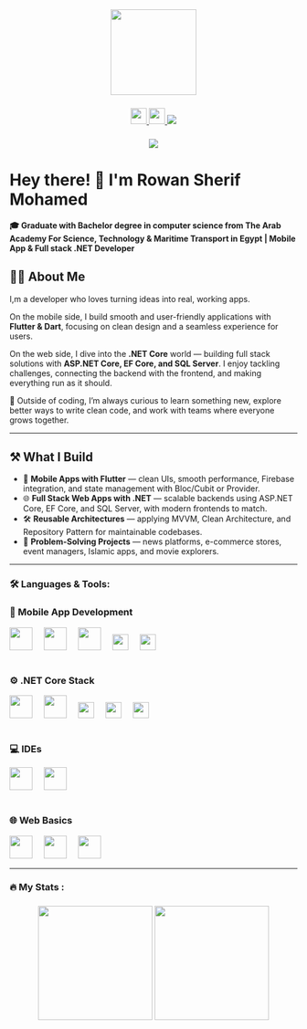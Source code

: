 <div align="center">
  <img height="150" src="https://media2.giphy.com/media/v1.Y2lkPTc5MGI3NjExNTVkb3YweWdvcXlobno1bW5haTM1azdiY3JyaXRpejg1ajAwazk0ZSZlcD12MV9pbnRlcm5hbF9naWZfYnlfaWQmY3Q9Zw/OLPQ6z2hlHmwFc4Hso/giphy.gif" height = "150"/>
</div>

###

<div align="center">

  <!-- LinkedIn -->
  <a href="www.linkedin.com/in/rowan-sherif-a22616264" target="_blank">
    <img src="https://img.shields.io/badge/-LinkedIn-0077B5?style=for-the-badge&logo=linkedin&logoColor=white" height="28"/>
  </a>

  <!-- Gmail -->
  <a href="mailto:rowan.sherif.mohamed@gmail.com" target="_blank" >
    <img src="https://img.shields.io/badge/-Gmail-D14836?style=for-the-badge&logo=gmail&logoColor=white" height="28"/>
  </a>

  <!-- WhatsApp -->
  <a href="https://wa.me/201275794886" target="_blank">
    <img src="https://img.shields.io/badge/-WhatsApp-25D366?style=for-the-badge&logo=whatsapp&logoColor=white" />
  </a>

</div>


###

<div align="center">
  <img src="https://visitor-badge.laobi.icu/badge?page_id=Rowan-Sherif-Mohamed.Rowan-Sherif-Mohamed" />
</div>


###
<h1 align = "left"> Hey there! 👋 I'm Rowan Sherif Mohamed</h1>

<p>
  <strong>
🎓 Graduate with Bachelor degree in computer science from The Arab Academy For Science, Technology & Maritime Transport in Egypt | Mobile App & Full stack .NET Developer
  </strong>
</p>

###

<section id="about">
  <h2>👩‍💻 About Me</h2>
  <p>
    I,m a developer who loves 
    turning ideas into real, working apps.  
  </p>
  <p>
    On the mobile side, I build smooth and user-friendly applications with 
    <strong>Flutter & Dart</strong>, focusing on clean design and a seamless 
    experience for users.  
  </p>
  <p>
    On the web side, I dive into the <strong>.NET Core</strong> world — 
    building full stack solutions with <strong>ASP.NET Core, EF Core, and SQL Server</strong>.  
    I enjoy tackling challenges, connecting the backend with the frontend, and 
    making everything run as it should.  
  </p>
  <p>
    🚀 Outside of coding, I’m always curious to learn something new, 
    explore better ways to write clean code, and work with teams where 
    everyone grows together.  
  </p>
</section>

---
<section id="what-i-build">
  <h2>⚒️ What I Build</h2>
  <ul>
    <li>📱 <strong>Mobile Apps with Flutter</strong> — clean UIs, smooth performance, Firebase integration, and state management with Bloc/Cubit or Provider.</li>
    <li>🌐 <strong>Full Stack Web Apps with .NET</strong> — scalable backends using ASP.NET Core, EF Core, and SQL Server, with modern frontends to match.</li>
    <li>🛠️ <strong>Reusable Architectures</strong> — applying MVVM, Clean Architecture, and Repository Pattern for maintainable codebases.</li>
    <li>🚀 <strong>Problem-Solving Projects</strong> — news platforms, e-commerce stores, event managers, Islamic apps, and movie explorers.</li>
  </ul>
</section>

---
<h3 align="left">🛠️ Languages & Tools:</h3>

<!-- 📱 Mobile -->
<div align="left">
  <h3>📱 Mobile App Development</h3>
  <img src="https://cdn.jsdelivr.net/gh/devicons/devicon/icons/flutter/flutter-original.svg" height="40" />
  <img width="12" />
  <img src="https://cdn.jsdelivr.net/gh/devicons/devicon/icons/dart/dart-original.svg" height="40" />
  <img width="12" />
  <img src="https://cdn.jsdelivr.net/gh/devicons/devicon/icons/firebase/firebase-plain.svg" height="40" />
  <img width="12" />
  <img src="https://img.shields.io/badge/Bloc-02569B?style=for-the-badge&logo=flutter&logoColor=white" height="28" />
  <img width="12" />
  <img src="https://img.shields.io/badge/Cubit-5C2D91?style=for-the-badge&logo=flutter&logoColor=white" height="28" />
  <img width="12" />
</div>

<br/>

<!-- 🟣 .NET Core -->
<div align="left">
  <h3>⚙️ .NET Core Stack</h3>
  <img src="https://cdn.jsdelivr.net/gh/devicons/devicon/icons/csharp/csharp-original.svg" height="40" />
  <img width="12" />
  <img src="https://cdn.jsdelivr.net/gh/devicons/devicon/icons/dotnetcore/dotnetcore-original.svg" height="40" />
  <img width="12" />
  <img src="https://img.shields.io/badge/EF%20Core-68217A?style=for-the-badge&logo=.net&logoColor=white" height="28" />
  <img width="12" />
  <img src="https://img.shields.io/badge/LINQ-512BD4?style=for-the-badge&logo=.net&logoColor=white" height="28" />
  <img width="12" />
  <img src="https://img.shields.io/badge/SQL%20Server-CC2927?style=for-the-badge&logo=microsoftsqlserver&logoColor=white" height="28" />
  <img width="12" />
</div>

<br/>

<!-- 💻 IDEs -->
<div align="left">
  <h3>💻 IDEs</h3>
  <img src="https://cdn.jsdelivr.net/gh/devicons/devicon/icons/visualstudio/visualstudio-plain.svg" height="40" />
  <img width="12" />
  <img src="https://cdn.jsdelivr.net/gh/devicons/devicon/icons/androidstudio/androidstudio-original.svg" height="40" />
  <img width="12" />
</div>

<br/>

<!-- 🌐 Web -->
<div align="left">
  <h3>🌐 Web Basics</h3>
  <img src="https://cdn.jsdelivr.net/gh/devicons/devicon/icons/html5/html5-original.svg" height="40" />
  <img width="12" />
  <img src="https://cdn.jsdelivr.net/gh/devicons/devicon/icons/css3/css3-original.svg" height="40" />
  <img width="12" />
  <img src="https://cdn.jsdelivr.net/gh/devicons/devicon/icons/javascript/javascript-original.svg" height="40" />
  <img width="12" />
</div>


---

<h3 align="left">🔥   My Stats :</h3>

###
<p align="center">
  <img src="https://github-readme-stats.vercel.app/api?username=Rowan-Sherif-Mohamed&show_icons=true&theme=radical" height="200"/>
  <img src="https://streak-stats.demolab.com?user=Rowan-Sherif-Mohamed&theme=radical" height="200"/>
</p>

<!-- <div align="center">
  <img src="https://streak-stats.demolab.com?user=Rowan-Sherif-Mohamed&locale=en&mode=daily&theme=dark&hide_border=false&border_radius=5&order=3" height="220" alt="streak graph"  />
</div> -->

###
